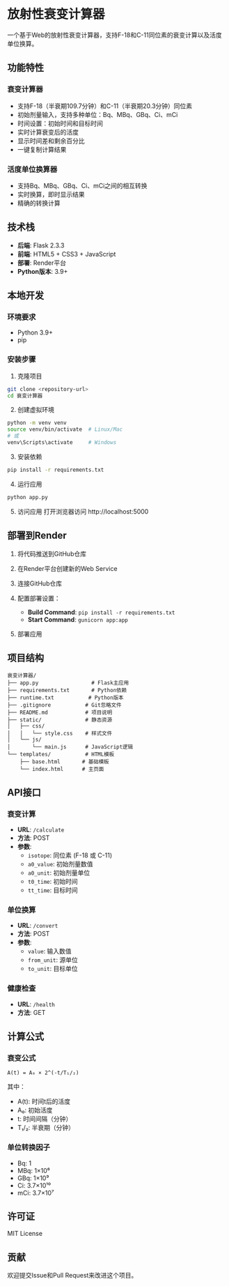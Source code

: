 # 放射性衰变计算器

一个基于Web的放射性衰变计算器，支持F-18和C-11同位素的衰变计算以及活度单位换算。

## 功能特性

### 衰变计算器
- 支持F-18（半衰期109.7分钟）和C-11（半衰期20.3分钟）同位素
- 初始剂量输入，支持多种单位：Bq、MBq、GBq、Ci、mCi
- 时间设置：初始时间和目标时间
- 实时计算衰变后的活度
- 显示时间差和剩余百分比
- 一键复制计算结果

### 活度单位换算器
- 支持Bq、MBq、GBq、Ci、mCi之间的相互转换
- 实时换算，即时显示结果
- 精确的转换计算

## 技术栈

- **后端**: Flask 2.3.3
- **前端**: HTML5 + CSS3 + JavaScript
- **部署**: Render平台
- **Python版本**: 3.9+

## 本地开发

### 环境要求
- Python 3.9+
- pip

### 安装步骤

1. 克隆项目
```bash
git clone <repository-url>
cd 衰变计算器
```

2. 创建虚拟环境
```bash
python -m venv venv
source venv/bin/activate  # Linux/Mac
# 或
venv\Scripts\activate     # Windows
```

3. 安装依赖
```bash
pip install -r requirements.txt
```

4. 运行应用
```bash
python app.py
```

5. 访问应用
打开浏览器访问 http://localhost:5000

## 部署到Render

1. 将代码推送到GitHub仓库

2. 在Render平台创建新的Web Service

3. 连接GitHub仓库

4. 配置部署设置：
   - **Build Command**: `pip install -r requirements.txt`
   - **Start Command**: `gunicorn app:app`

5. 部署应用

## 项目结构

```
衰变计算器/
├── app.py                 # Flask主应用
├── requirements.txt       # Python依赖
├── runtime.txt           # Python版本
├── .gitignore           # Git忽略文件
├── README.md            # 项目说明
├── static/              # 静态资源
│   ├── css/
│   │   └── style.css    # 样式文件
│   └── js/
│       └── main.js      # JavaScript逻辑
└── templates/           # HTML模板
    ├── base.html       # 基础模板
    └── index.html      # 主页面
```

## API接口

### 衰变计算
- **URL**: `/calculate`
- **方法**: POST
- **参数**:
  - `isotope`: 同位素 (F-18 或 C-11)
  - `a0_value`: 初始剂量数值
  - `a0_unit`: 初始剂量单位
  - `t0_time`: 初始时间
  - `tt_time`: 目标时间

### 单位换算
- **URL**: `/convert`
- **方法**: POST
- **参数**:
  - `value`: 输入数值
  - `from_unit`: 源单位
  - `to_unit`: 目标单位

### 健康检查
- **URL**: `/health`
- **方法**: GET

## 计算公式

### 衰变公式
```
A(t) = A₀ × 2^(-t/T₁/₂)
```
其中：
- A(t): 时间t后的活度
- A₀: 初始活度
- t: 时间间隔（分钟）
- T₁/₂: 半衰期（分钟）

### 单位转换因子
- Bq: 1
- MBq: 1×10⁶
- GBq: 1×10⁹
- Ci: 3.7×10¹⁰
- mCi: 3.7×10⁷

## 许可证

MIT License

## 贡献

欢迎提交Issue和Pull Request来改进这个项目。
